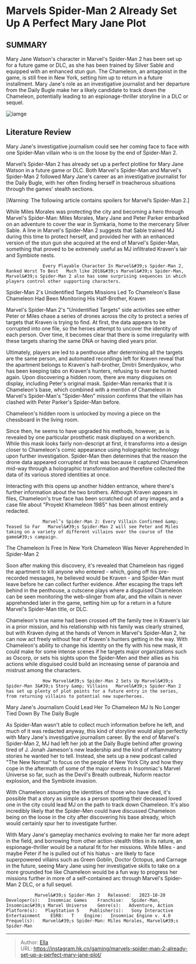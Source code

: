 # Marvels Spider-Man 2 Already Set Up A Perfect Mary Jane Plot


## SUMMARY 



  Mary Jane Watson&#39;s character in Marvel&#39;s Spider-Man 2 has been set up for a future game or DLC, as she has been trained by Silver Sable and equipped with an enhanced stun gun.   The Chameleon, an antagonist in the game, is still free in New York, setting him up to return in a future installment.   Mary Jane&#39;s role as an investigative journalist and her departure from the Daily Bugle make her a likely candidate to track down the Chameleon, potentially leading to an espionage-thriller storyline in a DLC or sequel.  

![iamge](https://static1.srcdn.com/wordpress/wp-content/uploads/2023/11/marvel-s-spider-man-2-already-set-up-a-perfect-mary-jane-plot-2.jpg)

## Literature Review

Mary Jane&#39;s investigative journalism could see her coming face to face with one Spider-Man villain who is on the loose by the end of Spider-Man 2.




Marvel’s Spider-Man 2 has already set up a perfect plotline for Mary Jane Watson in a future game or DLC. Both Marvel&#39;s Spider-Man and Marvel&#39;s Spider-Man 2 followed Mary Jane&#39;s career as an investigative journalist for the Daily Bugle, with her often finding herself in treacherous situations through the games&#39; stealth sections.




[Warning: The following article contains spoilers for Marvel’s Spider-Man 2.]

While Miles Morales was protecting the city and becoming a hero through Marvel&#39;s Spider-Man: Miles Morales, Mary Jane and Peter Parker embarked on an adventure to cover the war in Symkaria, home to the mercenary Silver Sable. A line in Marvel&#39;s Spider-Man 2 suggests that Sable trained MJ during this time to protect herself, and provided her with an enhanced version of the stun gun she acquired at the end of Marvel&#39;s Spider-Man, something that proved to be extremely useful as MJ infiltrated Kraven&#39;s lair and Symbiote nests.

                  Every Playable Character In Marvel&#39;s Spider-Man 2, Ranked Worst To Best   Much like 2018&#39;s Marvel&#39;s Spider-Man, Marvel&#39;s Spider-Man 2 also has some surprising sequences in which players control other supporting characters.   


 Spider-Man 2&#39;s Unidentified Targets Missions Led To Chameleon&#39;s Base 
Chameleon Had Been Monitoring His Half-Brother, Kraven
         




Marvel&#39;s Spider-Man 2&#39;s &#34;Unidentified Targets&#34; side activities see either Peter or Miles chase a series of drones across the city to protect a series of targets that Kraven is trying to find. At first, the data appears to be corrupted into one file, so the heroes attempt to uncover the identity of each person. Over time, it becomes clear that there is some irregularity with these targets sharing the same DNA or having died years prior.

Ultimately, players are led to a penthouse after determining all the targets are the same person, and automated recordings left for Kraven reveal that the apartment belongs to Kraven&#39;s half-brother, Dmitri Smerdyakov, who has been keeping tabs on Kraven&#39;s hunters, refusing to ever be hunted again. Upon discovering a hidden room, there are many disguises on display, including Peter&#39;s original mask. Spider-Man remarks that it is Chameleon&#39;s base, which combined with a mention of Chameleon in Marvel&#39;s Spider-Man&#39;s &#34;Spider-Men&#34; mission confirms that the villain has clashed with Peter Parker&#39;s Spider-Man before.






Chameleon&#39;s hidden room is unlocked by moving a piece on the chessboard in the living room.




Since then, he seems to have upgraded his methods, however, as is revealed by one particular prosthetic mask displayed on a workbench. While this mask looks fairly non-descript at first, it transforms into a design closer to Chameleon&#39;s comic appearance using holographic technology upon further investigation. Spider-Man then determines that the reason the drone data appeared corrupted at first was because it captured Chameleon mid-way through a holographic transformation and therefore collected the data of its various stored identities at once.

Interacting with this opens up another hidden entrance, where there&#39;s further information about the two brothers. Although Kraven appears in files, Chameleon&#39;s true face has been scratched out of any images, and a case file about &#34;Proyekt Khameleon 1985&#34; has been almost entirely redacted.




                  Marvel’s Spider-Man 2: Every Villain Confirmed &amp; Teased So Far   Marvel&#39;s Spider-Man 2 will see Peter and Miles taking on a variety of different villains over the course of the game&#39;s campaign.   



 The Chameleon Is Free In New York 
Chameleon Was Never Apprehended In Spider-Man 2
          

Soon after making this discovery, it&#39;s revealed that Chameleon has rigged the apartment to kill anyone who entered - which, going off his pre-recorded messages, he believed would be Kraven - and Spider-Man must leave before he can collect further evidence. After escaping the traps left behind in the penthouse, a cutscene plays where a disguised Chameleon can be seen monitoring the web-slinger from afar, and the villain is never apprehended later in the game, setting him up for a return in a future Marvel&#39;s Spider-Man title, or DLC.




Chameleon&#39;s true name had been crossed off the family tree in Kraven&#39;s lair in a prior mission, and his relationship with his family was clearly strained, but with Kraven dying at the hands of Venom in Marvel&#39;s Spider-Man 2, he can now act freely without fear of Kraven&#39;s hunters getting in the way. With Chameleon&#39;s ability to change his identity on the fly with his new mask, it could make for some intense scenes if he targets major organizations such as Oscorp, or sets his sights upon the Spider-Men and their allies as his actions while disguised could build an increasing sense of paranoia and mistrust among the characters.

                  How Marvel&#39;s Spider-Man 2 Sets Up Marvel&#39;s Spider-Man 3&#39;s Story &amp; Villains   Marvel&#39;s Spider-Man 2 has set up plenty of plot points for a future entry in the series, from returning villains to potential new superheroes.   



 Mary Jane&#39;s Journalism Could Lead Her To Chameleon 
MJ Is No Longer Tied Down By The Daily Bugle
          




As Spider-Man wasn&#39;t able to collect much information before he left, and much of it was redacted anyway, this kind of storyline would align perfectly with Mary Jane&#39;s investigative journalism career. By the end of Marvel&#39;s Spider-Man 2, MJ had left her job at the Daily Bugle behind after growing tired of J. Jonah Jameson&#39;s new leadership and the kind of inflammatory stories he wanted her to tell. Instead, she sets up a new podcast called &#34;The New Normal&#34; to focus on the people of New York City and how they cope in the aftermath of some of the major events in Insomniac&#39;s Marvel Universe so far, such as the Devil&#39;s Breath outbreak, Nuform reactor explosion, and the Symbiote invasion.

With Chameleon assuming the identities of those who have died, it&#39;s possible that a story as simple as a person spotting their deceased loved one in the city could lead MJ on the path to track down Chameleon. It&#39;s also incredibly likely that the Spider-Men could have discussed Chameleon being on the loose in the city after discovering his base already, which would certainly spur her to investigate further.




With Mary Jane&#39;s gameplay mechanics evolving to make her far more adept in the field, and borrowing from other action-stealth titles in its nature, an espionage-thriller would be a natural fit for her missions. While Miles - and maybe Peter if he is pulled out of his hiatus - are likely to face superpowered villains such as Green Goblin, Doctor Octopus, and Carnage in the future, seeing Mary Jane using her investigative skills to take on a more grounded foe like Chameleon would be a fun way to progress her missions further in more of a self-contained arc through Marvel&#39;s Spider-Man 2 DLC, or a full sequel.

               Marvel&#39;s Spider-Man 2   Released:   2023-10-20    Developer(s):   Insomniac Games    Franchise:   Spider-Man, Insomniac&#39;s Marvel Universe    Genre(s):   Adventure, Action    Platform(s):   PlayStation 5    Publisher(s):   Sony Interactive Entertainment    ESRB:   T    Engine:   Insomniac Engine v. 4.0    Prequel(s):   Marvel&#39;s Spider-Man: Miles Morales, Marvel&#39;s Spider-Man      

---

> Author: [Ella](https://instagram.hk.cn/)  
> URL: https://instagram.hk.cn/gaming/marvels-spider-man-2-already-set-up-a-perfect-mary-jane-plot/  


